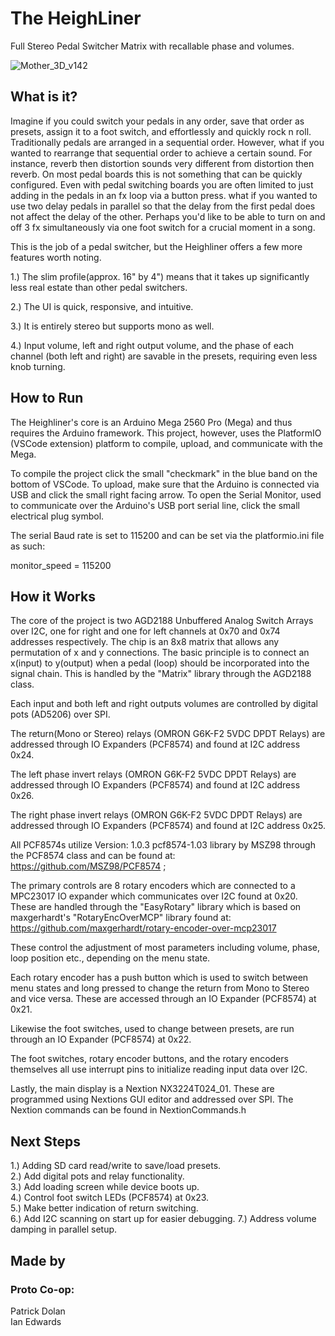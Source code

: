 # The HeighLiner 

Full Stereo Pedal Switcher Matrix with recallable phase and volumes.  

  

![Mother_3D_v142](https://user-images.githubusercontent.com/87340915/200351416-46ea5be7-2c23-44e3-af4f-a50014fb4ffa.png) 

  

## What is it? 

  

Imagine if you could switch your pedals in any order, save that order as presets, assign it to a foot switch, and effortlessly and quickly rock n roll. Traditionally pedals are arranged in a sequential order.  However, what if you wanted to rearrange that sequential order to achieve a certain sound. For instance, reverb then distortion sounds very different from distortion then reverb. On most pedal boards this is not something that can be quickly configured.  Even with pedal switching boards you are often limited to just adding in the pedals in an fx loop via a button press.  what if you wanted to use two delay pedals in parallel so that the delay from the first pedal does not affect the delay of the other.  Perhaps you'd like to be able to turn on and off 3 fx simultaneously via one foot switch for a crucial moment in a song.  

  

This is the job of a pedal switcher, but the Heighliner offers a few more features worth noting.  

  

1.) The slim profile(approx. 16" by 4") means that it takes up significantly less real estate than other pedal switchers.   

  

2.) The UI is quick, responsive, and intuitive.   

  

3.) It is entirely stereo but supports mono as well.   

  

4.) Input volume, left and right output volume, and the phase of each channel (both left and right) are savable in the presets, requiring even less knob turning.   

  

  

## How to Run 

  

The Heighliner's core is an Arduino Mega 2560 Pro (Mega) and thus requires the Arduino framework. This project, however, uses the PlatformIO (VSCode extension) platform to compile, upload, and communicate with the Mega.

To compile the project click the small "checkmark" in the blue band on the bottom of VSCode. To upload, make sure that the Arduino is connected via USB and click the small right facing arrow. To open the Serial Monitor, used to communicate over the Arduino's USB port serial line, click the small electrical plug symbol.  

The serial Baud rate is set to 115200 and can be set via the platformio.ini file as such:

monitor_speed = 115200


## How it Works

The core of the project is two AGD2188 Unbuffered Analog Switch Arrays over I2C, one for right and one for left channels at 0x70 and 0x74 addresses respectively. The chip is an 8x8 matrix that allows any permutation of x and y connections. The basic principle is to connect an x(input) to y(output) when a pedal (loop) should be incorporated into the signal chain. This is handled by the "Matrix" library through the AGD2188 class.

Each input and both left and right outputs volumes are controlled by digital pots (AD5206) over SPI.  

The return(Mono or Stereo) relays (OMRON G6K-F2  5VDC DPDT Relays) are addressed through IO Expanders  (PCF8574) and found at I2C address 0x24.   

The left phase invert relays (OMRON G6K-F2  5VDC DPDT Relays)  are addressed through IO Expanders (PCF8574) and found at I2C address 0x26.  

The right phase invert relays (OMRON G6K-F2  5VDC DPDT Relays) are addressed through IO Expanders (PCF8574) and found at I2C address 0x25.  

All PCF8574s utilize  Version: 1.0.3 pcf8574-1.03 library by MSZ98 through the PCF8574 class and can be found at: https://github.com/MSZ98/PCF8574 ;

The primary controls are 8 rotary encoders which are connected to a MPC23017 IO expander which communicates over I2C found at 0x20. These are handled through the "EasyRotary" library which is based on maxgerhardt's "RotaryEncOverMCP" library found at: https://github.com/maxgerhardt/rotary-encoder-over-mcp23017

These control the adjustment of most parameters including volume, phase, loop position etc., depending on the menu state.

Each rotary encoder has a push button which is used to switch between menu states and long pressed to change the return from Mono to Stereo and vice versa. 
These are accessed through an IO Expander (PCF8574) at 0x21. 

Likewise the foot switches, used to change between presets, are run through an IO Expander (PCF8574) at 0x22. 

The foot switches, rotary encoder buttons, and the rotary encoders themselves all use interrupt pins to initialize reading  input data over I2C.

Lastly, the main display is a Nextion NX3224T024_01. These are programmed using Nextions GUI editor and addressed over SPI. The Nextion commands can be found in NextionCommands.h

## Next Steps

1.) Adding SD card read/write to save/load presets.  
2.) Add digital pots and relay functionality.  
3.) Add loading screen while device boots up.  
4.) Control foot switch LEDs (PCF8574) at 0x23.   
5.) Make better indication of return switching.  
6.) Add I2C scanning on start up for easier debugging.
7.) Address volume damping in parallel setup.

## Made by
### Proto Co-op: 
Patrick Dolan  
Ian Edwards
